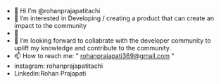 - 👋 Hi I’m @rohanprajapatitachi
- 👀 I’m interested in Developing / creating a product that can  create an impact to the community
- 🌱 
- 💞️ I’m looking forward to collabrate with the  developer community to uplift my knowledge and contribute to the community.
- 📫 How to reach me: " rohanprajapati369@gmail.com "
- instagram: rohanprajapatitachi 
- Linkedin:Rohan Prajapati 

<!---
rohanprajapatitachi/rohanprajapatitachi is a ✨ special ✨ repository because its `README.md` (this file) appears on your GitHub profile.
You can click the Preview link to take a look at your changes.
--->
